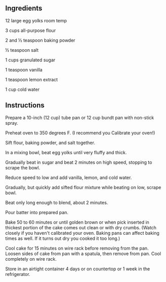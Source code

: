 ## Ingredients

12 large egg yolks room temp

3 cups all-purpose flour

2 and ½ teaspoon baking powder

½ teaspoon salt

1 cups granulated sugar

1 teaspoon vanilla

1 teaspoon lemon extract

1 cup cold water

## Instructions

Prepare a 10-inch (12 cup) tube pan or 12 cup bundt pan with non-stick spray.

Preheat oven to 350 degrees F. (I recommend you Calibrate your oven!)

Sift flour, baking powder, and salt together.

In a mixing bowl, beat egg yolks until very fluffy and thick.

Gradually beat in sugar and beat 2 minutes on high speed, stopping to scrape the bowl.

Reduce speed to low and add vanilla, lemon, and cold water.

Gradually, but quickly add sifted flour mixture while beating on low, scrape bowl.

Beat only long enough to blend, about 2 minutes.

Pour batter into prepared pan.

Bake 50 to 60 minutes or until golden brown or when pick inserted in thickest portion of the cake comes out clean or with dry crumbs. (Watch closely if you haven't calibrated your oven. Baking pans can affect baking times as well. If it turns out dry you cooked it too long.)

Cool cake for 15 minutes on wire rack before removing from the pan. Loosen sides of cake from pan with a spatula, then remove from pan. Cool completely on wire rack.

Store in an airtight container 4 days or on countertop or 1 week in the refrigerator.
